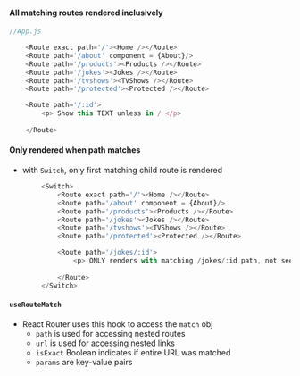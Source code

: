 #### All matching routes rendered inclusively

~~~ js
//App.js

    <Route exact path='/'><Home /></Route>
    <Route path='/about' component = {About}/>
    <Route path='/products'><Products /></Route>
    <Route path='/jokes'><Jokes /></Route>
    <Route path='/tvshows'><TVShows /></Route>
    <Route path='/protected'><Protected /></Route>

    <Route path='/:id'>
        <p> Show this TEXT unless in / </p>
    
    </Route>

~~~

#### Only rendered when path matches
- with `Switch`, only first matching child route is rendered
~~~ js
        <Switch>
            <Route exact path='/'><Home /></Route>
            <Route path='/about' component = {About}/>
            <Route path='/products'><Products /></Route>
            <Route path='/jokes'><Jokes /></Route>
            <Route path='/tvshows'><TVShows /></Route>
            <Route path='/protected'><Protected /></Route>

            <Route path='/jokes/:id'>
                <p> ONLY renders with matching /jokes/:id path, not seen in any other path </p>
            
            </Route>
        </Switch>
~~~

#### `useRouteMatch`
- React Router uses this hook to access the `match` obj
     - `path` is used for accessing nested routes
     - `url` is used for accessing nested links
     - `isExact` Boolean indicates if entire URL was matched
     - `params` are key-value pairs